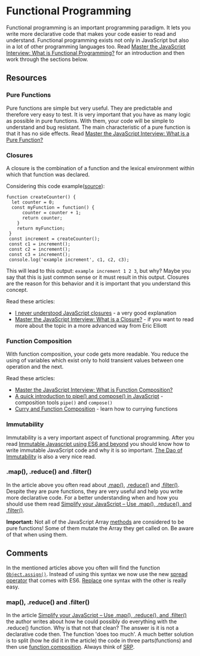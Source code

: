 # Functional Programming
Functional programming is an important programming paradigm. It lets you write more declarative code that makes your code easier to read and understand. Functional programming exists not only in JavaScript but also in a lot of other programming languages too. Read [Master the JavaScript Interview: What is Functional Programming?](https://medium.com/javascript-scene/master-the-javascript-interview-what-is-functional-programming-7f218c68b3a0) for an introduction and then work through the sections below.

## Resources
### Pure Functions
Pure functions are simple but very useful. They are predictable and therefore very easy to test. It is very important that you have as many logic as possible in pure functions. With them, your code will be simple to understand and bug resistant. The main characteristic of a pure function is that it has no side effects. Read [Master the JavaScript Interview: What is a Pure Function?](https://medium.com/javascript-scene/master-the-javascript-interview-what-is-a-pure-function-d1c076bec976)

### Closures
A closure is the combination of a function and the lexical environment within which that function was declared.

Considering this code example([source](https://medium.com/dailyjs/i-never-understood-javascript-closures-9663703368e8)):


```
function createCounter() {
  let counter = 0;
  const myFunction = function() {
      counter = counter + 1;
      return counter;
    }
    return myFunction;
 }
 const increment = createCounter();
 const c1 = increment();
 const c2 = increment();
 const c3 = increment();
 console.log('example increment', c1, c2, c3);
```

This will lead to this output: `example increment 1 2 3`, but why? Maybe you say that this is just common sense or it must result in this output. Closures are the reason for this behavior and it is important that you understand this concept.

Read these articles:
* [I never understood JavaScript closures](https://medium.com/dailyjs/i-never-understood-javascript-closures-9663703368e8) - a very good explanation
* [Master the JavaScript Interview: What is a Closure?](https://medium.com/javascript-scene/master-the-javascript-interview-what-is-a-closure-b2f0d2152b36) - if you want to read more about the topic in a more advanced way from Eric Elliott


### Function Composition
With function composition, your code gets more readable. You reduce the using of variables which exist only to hold transient values between one operation and the next. 

Read these articles:
* [Master the JavaScript Interview: What is Function Composition?](https://medium.com/javascript-scene/master-the-javascript-interview-what-is-function-composition-20dfb109a1a0)
* [A quick introduction to pipe() and compose() in JavaScript](https://medium.freecodecamp.org/pipe-and-compose-in-javascript-5b04004ac937) - composition tools `pipe()` and `compose()`
* [Curry and Function Composition](https://medium.com/javascript-scene/curry-and-function-composition-2c208d774983) - learn how to currying functions

### Immutability
Immutability is a very important aspect of functional programming. After you read [
Immutable Javascript using ES6 and beyond](https://wecodetheweb.com/2016/02/12/immutable-javascript-using-es6-and-beyond/) you should know how to write immutable JavaScript code and why it is so important. [The Dao of Immutability](https://medium.com/javascript-scene/the-dao-of-immutability-9f91a70c88cd) is also a very nice read.

### .map(), .reduce() and .filter()
In the article above you often read about [.map()](https://developer.mozilla.org/en-US/docs/Web/JavaScript/Reference/Global_Objects/Array/map), [.reduce()](https://developer.mozilla.org/en-US/docs/Web/JavaScript/Reference/Global_Objects/Array/Reduce) and [.filter()](https://developer.mozilla.org/en-US/docs/Web/JavaScript/Reference/Global_Objects/Array/filter). Despite they are pure functions, they are very useful and help you write more declarative code. For a better understanding when and how you should use them read [Simplify your JavaScript – Use .map(), .reduce(), and .filter()](https://medium.com/poka-techblog/simplify-your-javascript-use-map-reduce-and-filter-bd02c593cc2d).

**Important:** Not all of the JavaScript Array [methods](https://developer.mozilla.org/en-US/docs/Web/JavaScript/Reference/Global_Objects/Array/prototype#Methods) are considered to be pure functions! Some of them mutate the Array they get called on. Be aware of that when using them.

## Comments
In the mentioned articles above you often will find the function [`Object.assign()`](https://developer.mozilla.org/de/docs/Web/JavaScript/Reference/Global_Objects/Object/assign). Instead of using this syntax we now use the new [spread operator](https://developer.mozilla.org/de/docs/Web/JavaScript/Reference/Operators/Spread_operator) that comes with ES6. [Replace](https://redux.js.org/recipes/using-object-spread-operator) one syntax with the other is really easy.

### map(), .reduce() and .filter()
In the article [Simplify your JavaScript – Use .map(), .reduce(), and .filter()](https://medium.com/poka-techblog/simplify-your-javascript-use-map-reduce-and-filter-bd02c593cc2d) the author writes about how he could possibly do everything with the .reduce() function. Why is that not that clean? The answer is it is not a declarative code then. The function 'does too much'. A much better solution is to split (how he did it in the article) the code in three parts(functions) and then use [function composition](#function-composition). Always think of [SRP](https://de.wikipedia.org/wiki/Single-Responsibility-Prinzip).

